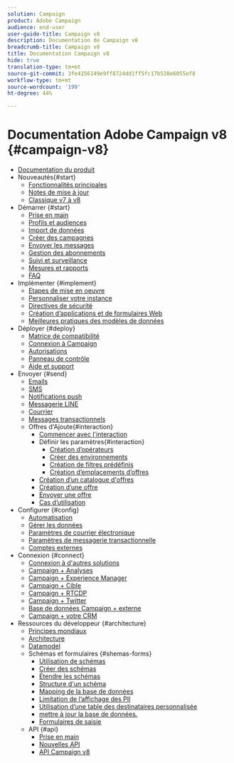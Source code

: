 ```yaml
---
solution: Campaign
product: Adobe Campaign
audience: end-user
user-guide-title: Campaign v8
description: Documentation de Campaign v8
breadcrumb-title: Campaign v8
title: Documentation Campaign v8
hide: true
translation-type: tm+mt
source-git-commit: 3fe4156149e9ff8724dd1ff5fc17b538e6055ef8
workflow-type: tm+mt
source-wordcount: '199'
ht-degree: 44%

---
```



# Documentation Adobe Campaign v8 {#campaign-v8}

+ [Documentation du produit](campaign-home.md)
+ Nouveautés{#start}
   + [Fonctionnalités principales](start/whats-new.md)
   + [Notes de mise à jour](start/release-notes.md)
   + [Classique v7 à v8](start/capability-matrix.md)
+ Démarrer {#start}
   + [Prise en main](start/get-started.md)
   + [Profils et audiences](start/audiences.md)
   + [Import de données](start/import.md)
   + [Créer des campagnes](start/campaigns.md)
   + [Envoyer les messages](start/create-message.md)
   + [Gestion des abonnements](start/subscriptions.md)
   + [Suivi et surveillance](start/tracking.md)
   + [Mesures et rapports](start/reporting.md)
   + [FAQ](start/campaign-faq.md)
+ Implémenter {#implement}
   + [Etapes de mise en oeuvre](start/implement.md)
   + [Personnaliser votre instance](dev/customize.md)
   + [Directives de sécurité](config/security.md)
   + [Création d’applications et de formulaires Web](dev/webapps.md)
   + [Meilleures pratiques des modèles de données](dev/datamodel-best-practices.md)
+ Déployer {#deploy}
   + [Matrice de compatibilité](start/compatibility-matrix.md)
   + [Connexion à Campaign](start/connect.md)
   + [Autorisations](start/permissions.md)
   + [Panneau de contrôle](config/self-service.md)
   + [Aide et support](start/support.md)
+ Envoyer {#send}
   + [Emails](send/email.md)
   + [SMS](send/sms.md)
   + [Notifications push](send/push.md)
   + [Messagerie LINE](send/line.md)
   + [Courrier](send/direct-mail.md)
   + [Messages transactionnels](send/transactional.md)
   + Offres d&#39;Ajoute{#interaction}
      + [Commencer avec l&#39;interaction](send/interaction.md)
      + Définir les paramètres{#interaction}
         + [Création d’opérateurs](send/interaction-operators.md)
         + [Créer des environnements](send/interaction-env.md)
         + [Création de filtres prédéfinis](send/interaction-predefined-filters.md)
         + [Création d’emplacements d’offres](send/interaction-offer-spaces.md)
      + [Création d’un catalogue d&#39;offres](send/interaction-offer-catalog.md)
      + [Création d’une offre](send/interaction-offer.md)
      + [Envoyer une offre](send/interaction-send-offers.md)
      + [Cas d’utilisation](send/interaction-use-cases.md)
+ Configurer {#config}
   + [Automatisation](config/workflows.md)
   + [Gérer les données](config/replication.md)
   + [Paramètres de courrier électronique](config/email-settings.md)
   + [Paramètres de messagerie transactionnelle](config/transactional-msg-settings.md)
   + [Comptes externes](config/external-accounts.md)
+ Connexion {#connect}
   + [Connexion à d&#39;autres solutions](connect/integration.md)
   + [Campaign + Analyses](connect/ac-aa.md)
   + [Campaign + Experience Manager](connect/ac-aem.md)
   + [Campaign + Cible](connect/ac-at.md)
   + [Campaign + RTCDP](connect/ac-rtcdp.md)
   + [Campaign + Twitter](connect/ac-tw.md)
   + [Base de données Campaign + externe](connect/fda.md)
   + [Campaign + votre CRM](connect/crm.md)
+ Ressources du développeur {#architecture}
   + [Principes mondiaux](dev/general-architecture.md)
   + [Architecture](dev/architecture.md)
   + [Datamodel](dev/datamodel.md)
   + Schémas et formulaires {#shemas-forms}
      + [Utilisation de schémas](dev/schemas.md)
      + [Créer des schémas](dev/create-schema.md)
      + [Étendre les schémas](dev/extend-schema.md)
      + [Structure d&#39;un schéma](dev/schema-structure.md)
      + [Mapping de la base de données](dev/database-mapping.md)
      + [Limitation de l’affichage des PII](dev/restrict-pi-view.md)
      + [Utilisation d’une table des destinataires personnalisée](dev/custom-recipient.md)
      + [mettre à jour la base de données.](dev/update-database-structure.md)
      + [Formulaires de saisie](dev/forms.md)
   + API {#api}
      + [Prise en main](dev/api.md)
      + [Nouvelles API](dev/new-apis.md)
      + [API Campaign v8](https://docs.adobe.com/content/help/en/campaign-classic/technicalresources/api/index.html)


